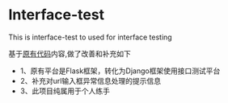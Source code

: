 # Interface-test
This is interface-test to used for interface testing

基于[原有代码](https://github.com/easonhan007/ETF/tree/part1)内容,做了改善和补充如下

- 1、原有平台是Flask框架，转化为Django框架使用接口测试平台
- 2、补充对url输入框异常信息处理的提示信息
- 3、此项目纯属用于个人练手

